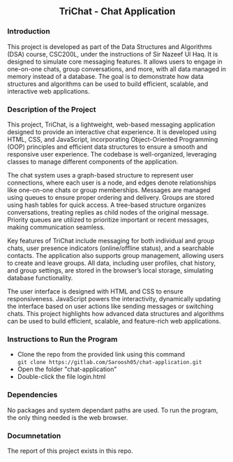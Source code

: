 
<div align="center">
  <h2> TriChat - Chat Application </h2>
</div>

### Introduction
This project is developed as part of the Data Structures and Algorithms (DSA) course, CSC200L, under the instructions of Sir Nazeef Ul Haq. It is designed to simulate core messaging features. It allows users to engage in one-on-one chats, group conversations, and more, with all data managed in memory instead of a database. The goal is to demonstrate how data structures and algorithms can be used to build efficient, scalable, and interactive web applications.

### Description of the Project
This project, TriChat, is a lightweight, web-based messaging application designed to provide an interactive chat experience. It is developed using HTML, CSS, and JavaScript, incorporating Object-Oriented Programming (OOP) principles and efficient data structures to ensure a smooth and responsive user experience. The codebase is well-organized, leveraging classes to manage different components of the application.

The chat system uses a graph-based structure to represent user connections, where each user is a node, and edges denote relationships like one-on-one chats or group memberships. Messages are managed using queues to ensure proper ordering and delivery. Groups are stored using hash tables for quick access. A tree-based structure organizes conversations, treating replies as child nodes of the original message. Priority queues are utilized to prioritize important or recent messages, making communication seamless.

Key features of TriChat include messaging for both individual and group chats, user presence indicators (online/offline status), and a searchable contacts. The application also supports group management, allowing users to create and leave groups. All data, including user profiles, chat history, and group settings, are stored in the browser’s local storage, simulating database functionality.

The user interface is designed with HTML and CSS to ensure responsiveness. JavaScript powers the interactivity, dynamically updating the interface based on user actions like sending messages or switching chats. This project highlights how advanced data structures and algorithms can be used to build efficient, scalable, and feature-rich web applications.
### Instructions to Run the Program
- Clone the repo from the provided link using this command\
  `git clone https://gitlab.com/Saroosh05/chat-application.git `
- Open the folder "chat-application"
- Double-click the file login.html

### Dependencies
No packages and system dependant paths are used. To run the program, the only thing needed is the web browser.

### Documnetation
The report of this project exists in this repo.


